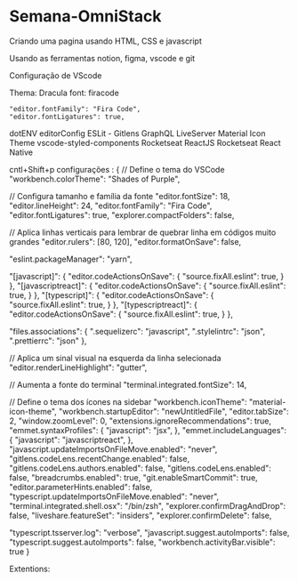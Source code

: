 # Semana-OmniStack


Criando uma pagina usando HTML, CSS e javascript

Usando as ferramentas notion, figma, vscode e git




Configuração de VScode

Thema: Dracula
font: firacode

    "editor.fontFamily": "Fira Code",
    "editor.fontLigatures": true,

dotENV
editorConfig
ESLit -
Gitlens
GraphQL
LiveServer
Material Icon Theme
vscode-styled-components
Rocketseat ReactJS
Rocketseat React Native

cntl+Shift+p
configurações :
{
  // Define o tema do VSCode
  "workbench.colorTheme": "Shades of Purple",

  // Configura tamanho e família da fonte
  "editor.fontSize": 18,
  "editor.lineHeight": 24,
  "editor.fontFamily": "Fira Code",
  "editor.fontLigatures": true,
  "explorer.compactFolders": false,

  // Aplica linhas verticais para lembrar de quebrar linha em códigos muito grandes
  "editor.rulers": [80, 120],
  "editor.formatOnSave": false,

  "eslint.packageManager": "yarn",

  "[javascript]": {
    "editor.codeActionsOnSave": {
      "source.fixAll.eslint": true,
    }
  },
  "[javascriptreact]": {
    "editor.codeActionsOnSave": {
      "source.fixAll.eslint": true,
    }
  },
  "[typescript]": {
    "editor.codeActionsOnSave": {
      "source.fixAll.eslint": true,
    }
  },
  "[typescriptreact]": {
    "editor.codeActionsOnSave": {
      "source.fixAll.eslint": true,
    }
  },

  "files.associations": {
    ".sequelizerc": "javascript",
    ".stylelintrc": "json",
    ".prettierrc": "json"
  },

  // Aplica um sinal visual na esquerda da linha selecionada
  "editor.renderLineHighlight": "gutter",

  // Aumenta a fonte do terminal
  "terminal.integrated.fontSize": 14,

  // Define o tema dos ícones na sidebar
  "workbench.iconTheme": "material-icon-theme",
  "workbench.startupEditor": "newUntitledFile",
  "editor.tabSize": 2,
  "window.zoomLevel": 0,
  "extensions.ignoreRecommendations": true,
  "emmet.syntaxProfiles": {
    "javascript": "jsx",
  },
  "emmet.includeLanguages": {
    "javascript": "javascriptreact",
  },
  "javascript.updateImportsOnFileMove.enabled": "never",
  "gitlens.codeLens.recentChange.enabled": false,
  "gitlens.codeLens.authors.enabled": false,
  "gitlens.codeLens.enabled": false,
  "breadcrumbs.enabled": true,
  "git.enableSmartCommit": true,
  "editor.parameterHints.enabled": false,
  "typescript.updateImportsOnFileMove.enabled": "never",
  "terminal.integrated.shell.osx": "/bin/zsh",
  "explorer.confirmDragAndDrop": false,
  "liveshare.featureSet": "insiders",
  "explorer.confirmDelete": false,

  "typescript.tsserver.log": "verbose",
  "javascript.suggest.autoImports": false,
  "typescript.suggest.autoImports": false,
  "workbench.activityBar.visible": true
}







Extentions:




